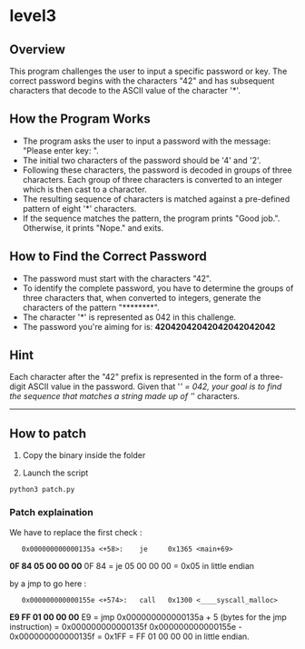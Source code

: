 # level3

## Overview
This program challenges the user to input a specific password or key. The correct password begins with the characters "42" and has subsequent characters that decode to the ASCII value of the character '*'.

## How the Program Works
- The program asks the user to input a password with the message: "Please enter key: ".
- The initial two characters of the password should be '4' and '2'.
- Following these characters, the password is decoded in groups of three characters. Each group of three characters is converted to an integer which is then cast to a character.
- The resulting sequence of characters is matched against a pre-defined pattern of eight '*' characters.
- If the sequence matches the pattern, the program prints "Good job.". Otherwise, it prints "Nope." and exits.

## How to Find the Correct Password
- The password must start with the characters "42".
- To identify the complete password, you have to determine the groups of three characters that, when converted to integers, generate the characters of the pattern "********".
- The character '*' is represented as 042 in this challenge.
- The password you're aiming for is: **42042042042042042042042**

## Hint
Each character after the "42" prefix is represented in the form of a three-digit ASCII value in the password. Given that '*' = 042, your goal is to find the sequence that matches a string made up of '*' characters.

----

## How to patch

1. Copy the binary inside the folder

2. Launch the script

``python3 patch.py``

### Patch explaination

We have to replace the first check :
````
   0x000000000000135a <+58>:    je     0x1365 <main+69>
````
**0F 84 05 00 00 00**
0F 84 = je
05 00 00 00 = 0x05 in little endian

by a jmp to go here :
````
   0x000000000000155e <+574>:   call   0x1300 <____syscall_malloc>
````
**E9 FF 01 00 00 00**
E9 = jmp
0x000000000000135a + 5 (bytes for the jmp instruction) = 0x000000000000135f
0x000000000000155e - 0x000000000000135f = 0x1FF = FF 01 00 00 00 in little endian.
